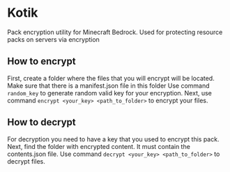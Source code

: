 # Kotik
Pack encryption utility for Minecraft Bedrock. Used for protecting resource packs on servers via encryption

## How to encrypt
First, create a folder where the files that you will encrypt will be located. Make sure that there is a manifest.json file in this folder
Use command `random_key` to generate random valid key for your encryption.
Next, use command `encrypt <your_key> <path_to_folder>` to encrypt your files.

## How to decrypt
For decryption you need to have a key that you used to encrypt this pack. Next, find the folder with encrypted content. It must contain the contents.json file.
Use command `decrypt <your_key> <path_to_folder>` to decrypt files.
